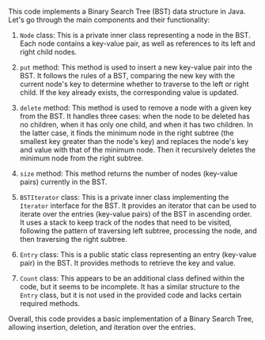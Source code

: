 This code implements a Binary Search Tree (BST) data structure in Java. Let's go through the main components and their functionality:

1. `Node` class: This is a private inner class representing a node in the BST. Each node contains a key-value pair, as well as references to its left and right child nodes.

2. `put` method: This method is used to insert a new key-value pair into the BST. It follows the rules of a BST, comparing the new key with the current node's key to determine whether to traverse to the left or right child. If the key already exists, the corresponding value is updated.

3. `delete` method: This method is used to remove a node with a given key from the BST. It handles three cases: when the node to be deleted has no children, when it has only one child, and when it has two children. In the latter case, it finds the minimum node in the right subtree (the smallest key greater than the node's key) and replaces the node's key and value with that of the minimum node. Then it recursively deletes the minimum node from the right subtree.

4. `size` method: This method returns the number of nodes (key-value pairs) currently in the BST.

5. `BSTIterator` class: This is a private inner class implementing the `Iterator` interface for the BST. It provides an iterator that can be used to iterate over the entries (key-value pairs) of the BST in ascending order. It uses a stack to keep track of the nodes that need to be visited, following the pattern of traversing left subtree, processing the node, and then traversing the right subtree.

6. `Entry` class: This is a public static class representing an entry (key-value pair) in the BST. It provides methods to retrieve the key and value.

7. `Count` class: This appears to be an additional class defined within the code, but it seems to be incomplete. It has a similar structure to the `Entry` class, but it is not used in the provided code and lacks certain required methods.

Overall, this code provides a basic implementation of a Binary Search Tree, allowing insertion, deletion, and iteration over the entries.
